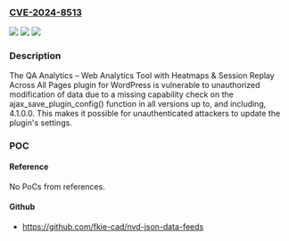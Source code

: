 ### [CVE-2024-8513](https://cve.mitre.org/cgi-bin/cvename.cgi?name=CVE-2024-8513)
![](https://img.shields.io/static/v1?label=Product&message=QA%20Analytics%20%E2%80%93%20Web%20Analytics%20Tool%20with%20Heatmaps%20%26%20Session%20Replay%20Across%20All%20Pages&color=blue)
![](https://img.shields.io/static/v1?label=Version&message=*%3C%3D%204.1.0.0%20&color=brighgreen)
![](https://img.shields.io/static/v1?label=Vulnerability&message=CWE-862%20Missing%20Authorization&color=brighgreen)

### Description

The QA Analytics – Web Analytics Tool with Heatmaps & Session Replay Across All Pages plugin for WordPress is vulnerable to unauthorized modification of data due to a missing capability check on the ajax_save_plugin_config() function in all versions up to, and including, 4.1.0.0. This makes it possible for unauthenticated attackers to update the plugin's settings.

### POC

#### Reference
No PoCs from references.

#### Github
- https://github.com/fkie-cad/nvd-json-data-feeds

